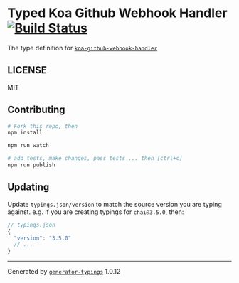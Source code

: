 # Typed Koa Github Webhook Handler  [![Build Status](https://travis-ci.org/aendrew/typed-koa-github-webhook-handler.svg?branch=master)](https://travis-ci.org/aendrew/typed-koa-github-webhook-handler)


The type definition for [`koa-github-webhook-handler`](https://github.com/TinOo512/koa-github-webhook-handler.git)

## LICENSE

MIT

## Contributing

```sh
# Fork this repo, then
npm install

npm run watch

# add tests, make changes, pass tests ... then [ctrl+c]
npm run publish
```

## Updating

Update `typings.json/version` to match the source version you are typing against.
e.g. if you are creating typings for `chai@3.5.0`, then:

```js
// typings.json
{
  "version": "3.5.0"
  // ...
}
```

----

Generated by [`generator-typings`](https://github.com/typings/generator-typings) 1.0.12
